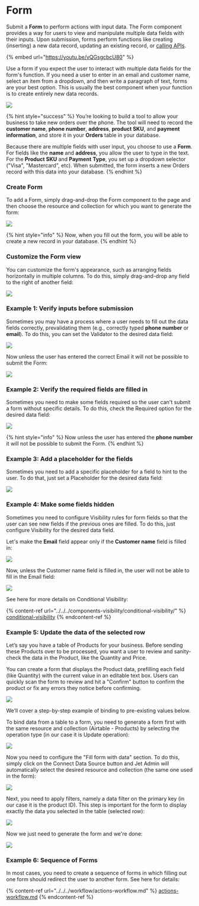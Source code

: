 # Form

Submit a **Form** to perform actions with input data. The Form component provides a way for users to view and manipulate multiple data fields with their inputs. Upon submission, forms perform functions like creating (inserting) a new data record, updating an existing record, or [calling APIs](../../../data/make-an-http-request.md).

{% embed url="https://youtu.be/vQGsgcbcU80" %}

Use a form if you expect the user to interact with multiple data fields for the form's function. If you need a user to enter in an email and customer name, select an item from a dropdown, and then write a paragraph of text, forms are your best option. This is usually the best component when your function is to create entirely new data records.

![](<../../../../.gitbook/assets/image (876).png>)

{% hint style="success" %}
You’re looking to build a tool to allow your business to take new orders over the phone. The tool will need to record the **customer name**, **phone number**, **address**, **product SKU**, and **payment information**, and store it in your **Orders** table in your database.

Because there are multiple fields with user input, you choose to use a **Form**. For fields like the **name** and **address**, you allow the user to type in the text. For the **Product SKU** and **Payment** **Type**, you set up a dropdown selector ("Visa", "Mastercard", etc). When submitted, the form inserts a new Orders record with this data into your database.
{% endhint %}

### Create Form

To add a Form, simply drag-and-drop the Form component to the page and then choose the resource and collection for which you want to generate the form:

![](<../../../../.gitbook/assets/testgif84 (1).gif>)

{% hint style="info" %}
Now, when you fill out the form, you will be able to create a new record in your database.
{% endhint %}

### Customize the Form view

You can customize the form's appearance, such as arranging fields horizontally in multiple columns. To do this, simply drag-and-drop any field to the right of another field:

![](../../../../.gitbook/assets/testgif85.gif)

### Example 1: Verify inputs before submission

Sometimes you may have a process where a user needs to fill out the data fields correctly, prevalidating them (e.g., correctly typed **phone number** or **email**). To do this, you can set the Validator to the desired data field:

![](../../../../.gitbook/assets/testgif86.gif)

Now unless the user has entered the correct Email it will not be possible to submit the Form:

![](../../../../.gitbook/assets/testgif87.gif)

### Example 2: Verify the required fields are filled in

Sometimes you need to make some fields required so the user can't submit a form without specific details. To do this, check the Required option for the desired data field:

![](../../../../.gitbook/assets/testgif88.gif)

{% hint style="info" %}
Now unless the user has entered the **phone number** it will not be possible to submit the Form.
{% endhint %}

### Example 3: Add a placeholder for the fields

Sometimes you need to add a specific placeholder for a field to hint to the user. To do that, just set a Placeholder for the desired data field:

![](../../../../.gitbook/assets/testgif89.gif)

### Example 4: Make some fields hidden

Sometimes you need to configure Visibility rules for form fields so that the user can see new fields if the previous ones are filled. To do this, just configure Visibility for the desired data field.&#x20;

Let's make the **Email** field appear only if the **Customer name** field is filled in:

![](../../../../.gitbook/assets/testgif90.gif)

Now, unless the Customer name field is filled in, the user will not be able to fill in the Email field:

![](../../../../.gitbook/assets/testgif91.gif)

See here for more details on Conditional Visibility:

{% content-ref url="../../../components-visibility/conditional-visibility/" %}
[conditional-visibility](../../../components-visibility/conditional-visibility/)
{% endcontent-ref %}

### Example 5: Update the data of the selected row

Let’s say you have a table of Products for your business. Before sending these Products over to be processed, you want a user to review and sanity-check the data in the Product, like the Quantity and Price.

You can create a form that displays the Product data, prefilling each field (like Quantity) with the current value in an editable text box. Users can quickly scan the form to review and hit a "Confirm" button to confirm the product or fix any errors they notice before confirming.

![](../../../../.gitbook/assets/testgif92.gif)

We’ll cover a step-by-step example of binding to pre-existing values below.

To bind data from a table to a form, you need to generate a form first with the same resource and collection (Airtable - Products) by selecting the operation type (in our case it is Update operation):

![](../../../../.gitbook/assets/testgif93.gif)

Now you need to configure the "Fill form with data" section. To do this, simply click on the Connect Data Source button and Jet Admin will automatically select the desired resource and collection (the same one used in the form):

![](../../../../.gitbook/assets/testgif94.gif)

Next, you need to apply filters, namely a data filter on the primary key (in our case it is the product ID). This step is important for the form to display exactly the data you selected in the table (selected row):

![](../../../../.gitbook/assets/testgif95.gif)

Now we just need to generate the form and we're done:

![](../../../../.gitbook/assets/testgif96.gif)

### Example 6: Sequence of Forms

In most cases, you need to create a sequence of forms in which filling out one form should redirect the user to another form. See here for details:

{% content-ref url="../../../workflow/actions-workflow.md" %}
[actions-workflow.md](../../../workflow/actions-workflow.md)
{% endcontent-ref %}
